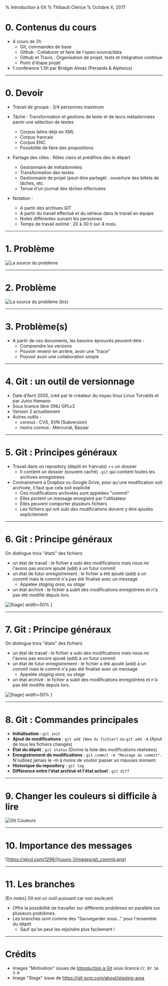 % Introduction à Git
% Thibault Clérice
% Octobre X, 2017

# 0. Contenus du cours

- 4 cours de 2h
	- Git, commandes de base
	- Github : Collaborer et faire de l'open-source/data
	- Github et Travis : Organisation de projet, tests et intégration continue
	- Point d'étape projet
- 1 conférence 1.5h par Bridget Almas (Perseids & Alpheios)

---

# 0. Devoir

- Travail de groupe : 3/4 personnes maximum
- Tâche : Transformation et gestions de texte et de leurs métadonnées parmi une sélection de textes
	- Corpus latins déjà en XML
	- Corpus francais
	- Corpus ENC
	- Possibilité de faire des propositions
- Partage des rôles : Rôles clairs et prédifinis dès le départ
	- Gestionnaire de métadonnées
	- Transformation des textes
	- Gestionnaire de projet (peut-être partagé) : ouverture des billets de tâches, etc.
	- Tenue d'un journal des tâches effectuées

- Notation :
	- A partir des archives GIT
	- A partir du travail effectué et du sérieux dans le travail en équipe
	- Notes différentes suivant les personnes
	- Temps de travail estimé : 20 à 30 h sur 4 mois.

---

# 1. Problème

![La source du problème](cours-1/images/motivation1.png)

---

# 2. Problème

![La source du problème (bis)](cours-1/images/motivation2.png)

---

# 3. Problème(s)

- A partir de ces documents, les besoins éprouvés peuvent-être :
	- Comprendre les versions
	- Pouvoir revenir en arrière, avoir une "trace"
	- Pouvoir avoir une collaboration simple

---

# 4. Git : un outil de versionnage

- Date d'Avril 2005, créé par le créateur du noyau linux Linus Torvalds et par Junio Hamano
- Sous licence libre GNU GPLv2
- Version 2 actuellement
- Autres outils : 
	- connus : CVS, SVN (Subversion)  
	- moins connus : Mercurial, Bazaar

---

# 5. Git : Principes généraux

- Travail dans un repository (dépôt en francais) == un dossier
	- Il contient un dossier (souvent caché) `.git` qui contient toutes les archives enregistrées
- Contrairement à Dropbox ou Google Drive, pour qu'une modification soit archivée, il faut que cela soit explicité
	- Ces modifications archivées sont appelées "commit"
	- Elles portent un message enregistré par l'utilisateur
	- Elles peuvent comporter plusieurs fichiers
	- Les fichiers qui ont subi des modifications doivent y être ajoutés explicitement

---

# 6. Git : Principe généraux

On distingue trois "états" des fichiers

- un état de travail : le fichier a subi des modifications mais nous ne l'avons pas encore ajouté (add) à un futur commit
- un état de futur enregistrement : le fichier a été ajouté (add) à un commit mais le commit n'a pas été finalisé avec un message
	- Appelée *staging area*, ou *stage*
- un état archivé : le fichier a subit des modifications enregistrées et n'a pas été modifié depuis lors.

![Stage](cours-1/images/stages.png){ width=50% }

---

# 7. Git : Principe généraux

On distingue trois "états" des fichiers

- un état de travail : le fichier a subi des modifications mais nous ne l'avons pas encore ajouté (add) à un futur commit
- un état de futur enregistrement : le fichier a été ajouté (add) à un commit mais le commit n'a pas été finalisé avec un message
	- Appelée *staging area*, ou *stage*
- un état archivé : le fichier a subit des modifications enregistrées et n'a pas été modifié depuis lors.

![Stage](cours-1/images/stages.png){ width=50% }

---

# 8. Git : Commandes principales

- **Initialisation** : `git init`
- **Ajout de modifications** : `git add [Nom du fichier]` ou `git add -A` (Ajout de tous les fichiers changés)
- **État du dépôt** : `git status` (Donne la liste des modifications réalisées)
- **Enregistrement de modifications** : `git commit -m "Message du commit"`. N'oubliez jamais le -m à moins de vouloir passer un mauvais moment.
- **Historique du repository** : `git log`
- **Différence entre l'état archivé et l'état actuel** : `git diff`

---

# 9. Changer les couleurs si difficile à lire

![Git Couleurs](cours-1/images/gitconfig.png)

---

# 10. Importance des messages

![https://xkcd.com/1296/](cours-1/images/git_commit.png)

---

# 11. Les branches

[En notes] Git est un outil puissant car non seule;ent

- Offre la possibilité de travailler sur différents problèmes en parallèle sur plusieurs problèmes.
- Les branches sont comme des "Sauvegarder sous..." pour l'ensemble du dépôt
	- Sauf qu'on peut les rejoindre plus facilement !

---

# Crédits

- Images "Motivation" issues de [Introduction à Git](http://liris.cnrs.fr/~pchampin/enseignement/intro-git/) sous licence `CC BY SA 3.0`
- Image "Stage" issue de https://git-scm.com/about/staging-area